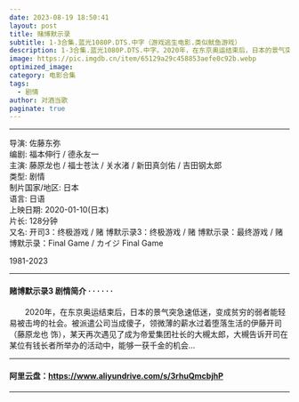 ```yaml
---
date: 2023-08-19 18:50:41
layout: post
title: 赌博默示录
subtitle: 1-3合集.蓝光1080P.DTS.中字（游戏逃生电影.类似鱿鱼游戏）
description: 1-3合集.蓝光1080P.DTS.中字。2020年，在东京奥运结束后，日本的景气突急速低迷，变成贫穷的弱者能轻易被击垮的社会。被派遣公司当成傻子，领微薄的薪水过着堕落生活的伊藤开司，某天再次遇见了成为帝爱集团社长的大槻太郎......
image: https://pic.imgdb.cn/item/65129a29c458853aefe0c92b.webp
optimized_image: 
category: 电影合集
tags:
  - 剧情
author: 对酒当歌
paginate: true
---
```


---

导演: 佐藤东弥  
编剧: 福本伸行 / 德永友一  
主演: 藤原龙也 / 福士苍汰 / 关水渚 / 新田真剑佑 / 吉田钢太郎  
类型: 剧情  
制片国家/地区: 日本  
语言: 日语  
上映日期: 2020-01-10(日本)  
片长: 128分钟  
又名: 开司3：终极游戏 / 赌 博默示录3：终极游戏 / 赌 博默示录：最终游戏 / 赌 博默示录：Final Game / カイジ Final Game  

1981-2023  

---

#### 赌博默示录3 剧情简介 · · · · · ·

　　2020年，在东京奥运结束后，日本的景气突急速低迷，变成贫穷的弱者能轻易被击垮的社会。被派遣公司当成傻子，领微薄的薪水过着堕落生活的伊藤开司（藤原龙也 饰），某天再次遇见了成为帝爱集团社长的大槻太郎，大槻告诉开司在某位有钱长者所举办的活动中，能够一获千金的机会...

---

#### 阿里云盘：<https://www.aliyundrive.com/s/3rhuQmcbjhP>

---

